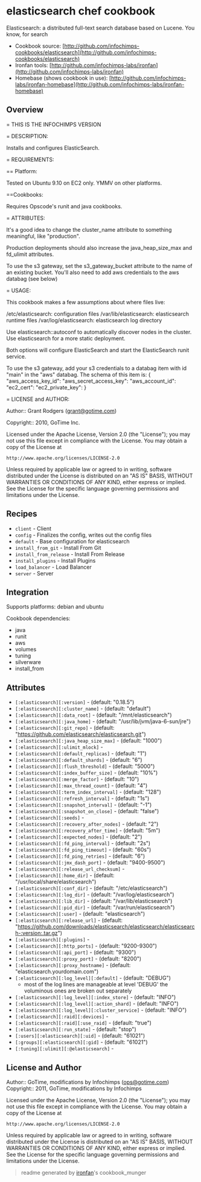 # elasticsearch chef cookbook

Elasticsearch: a distributed full-text search database based on Lucene. You know, for search

* Cookbook source:   [http://github.com/infochimps-cookbooks/elasticsearch](http://github.com/infochimps-cookbooks/elasticsearch)
* Ironfan tools: [http://github.com/infochimps-labs/ironfan](http://github.com/infochimps-labs/ironfan)
* Homebase (shows cookbook in use): [http://github.com/infochimps-labs/ironfan-homebase](http://github.com/infochimps-labs/ironfan-homebase)

## Overview

= THIS IS THE INFOCHIMPS VERSION

= DESCRIPTION:

Installs and configures ElasticSearch.

= REQUIREMENTS:

== Platform:

Tested on Ubuntu 9.10 on EC2 only. YMMV on other platforms.

==Cookbooks:

Requires Opscode's runit and java cookbooks.  

= ATTRIBUTES:

It's a good idea to change the cluster_name attribute to something 
meaningful, like "production".

Production deployments should also increase the java_heap_size_max and fd_ulimit 
attributes.

To use the s3 gateway, set the s3_gateway_bucket attribute to the name of an 
existing bucket. You'll also need to add aws credentials to the aws databag 
(see below)

= USAGE:

This cookbook makes a few assumptions about where files live:

/etc/elasticsearch: configuration files
/var/lib/elasticsearch: elasticsearch runtime files
/var/log/elasticsearch: elasticsearch log directory

Use elasticsearch::autoconf to automatically discover nodes in the cluster. Use 
elasticsearch for a more static deployment.

Both options will configure ElasticSearch and start the ElasticSearch runit 
service.

To use the s3 gateway, add your s3 credentials to a databag item with id "main" 
in the "aws" databag. The schema of this item is:
{
  "aws_access_key_id":
  "aws_secret_access_key":
  "aws_account_id":
  "ec2_cert":
  "ec2_private_key":
}

= LICENSE and AUTHOR:

Author:: Grant Rodgers (<grant@gotime.com>)

Copyright:: 2010, GoTime Inc.

Licensed under the Apache License, Version 2.0 (the "License");
you may not use this file except in compliance with the License.
You may obtain a copy of the License at

    http://www.apache.org/licenses/LICENSE-2.0

Unless required by applicable law or agreed to in writing, software
distributed under the License is distributed on an "AS IS" BASIS,
WITHOUT WARRANTIES OR CONDITIONS OF ANY KIND, either express or implied.
See the License for the specific language governing permissions and
limitations under the License.

## Recipes 

* `client`                   - Client
* `config`                   - Finalizes the config, writes out the config files
* `default`                  - Base configuration for elasticsearch
* `install_from_git`         - Install From Git
* `install_from_release`     - Install From Release
* `install_plugins`          - Install Plugins
* `load_balancer`            - Load Balancer
* `server`                   - Server

## Integration

Supports platforms: debian and ubuntu

Cookbook dependencies:

* java
* runit
* aws
* volumes
* tuning
* silverware
* install_from


## Attributes

* `[:elasticsearch][:version]`        -  (default: "0.18.5")
* `[:elasticsearch][:cluster_name]`   -  (default: "default")
* `[:elasticsearch][:data_root]`      -  (default: "/mnt/elasticsearch")
* `[:elasticsearch][:java_home]`      -  (default: "/usr/lib/jvm/java-6-sun/jre")
* `[:elasticsearch][:git_repo]`       -  (default: "https://github.com/elasticsearch/elasticsearch.git")
* `[:elasticsearch][:java_heap_size_max]` -  (default: "1000")
* `[:elasticsearch][:ulimit_mlock]`   - 
* `[:elasticsearch][:default_replicas]` -  (default: "1")
* `[:elasticsearch][:default_shards]` -  (default: "6")
* `[:elasticsearch][:flush_threshold]` -  (default: "5000")
* `[:elasticsearch][:index_buffer_size]` -  (default: "10%")
* `[:elasticsearch][:merge_factor]`   -  (default: "10")
* `[:elasticsearch][:max_thread_count]` -  (default: "4")
* `[:elasticsearch][:term_index_interval]` -  (default: "128")
* `[:elasticsearch][:refresh_interval]` -  (default: "1s")
* `[:elasticsearch][:snapshot_interval]` -  (default: "-1")
* `[:elasticsearch][:snapshot_on_close]` -  (default: "false")
* `[:elasticsearch][:seeds]`          - 
* `[:elasticsearch][:recovery_after_nodes]` -  (default: "2")
* `[:elasticsearch][:recovery_after_time]` -  (default: "5m")
* `[:elasticsearch][:expected_nodes]` -  (default: "2")
* `[:elasticsearch][:fd_ping_interval]` -  (default: "2s")
* `[:elasticsearch][:fd_ping_timeout]` -  (default: "60s")
* `[:elasticsearch][:fd_ping_retries]` -  (default: "6")
* `[:elasticsearch][:jmx_dash_port]`  -  (default: "9400-9500")
* `[:elasticsearch][:release_url_checksum]` - 
* `[:elasticsearch][:home_dir]`       -  (default: "/usr/local/share/elasticsearch")
* `[:elasticsearch][:conf_dir]`       -  (default: "/etc/elasticsearch")
* `[:elasticsearch][:log_dir]`        -  (default: "/var/log/elasticsearch")
* `[:elasticsearch][:lib_dir]`        -  (default: "/var/lib/elasticsearch")
* `[:elasticsearch][:pid_dir]`        -  (default: "/var/run/elasticsearch")
* `[:elasticsearch][:user]`           -  (default: "elasticsearch")
* `[:elasticsearch][:release_url]`    -  (default: "https://github.com/downloads/elasticsearch/elasticsearch/elasticsearch-:version:.tar.gz")
* `[:elasticsearch][:plugins]`        - 
* `[:elasticsearch][:http_ports]`     -  (default: "9200-9300")
* `[:elasticsearch][:api_port]`       -  (default: "9300")
* `[:elasticsearch][:proxy_port]`     -  (default: "8200")
* `[:elasticsearch][:proxy_hostname]` -  (default: "elasticsearch.yourdomain.com")
* `[:elasticsearch][:log_level][:default]` -  (default: "DEBUG")
  - most of the log lines are manageable at level 'DEBUG'
    the voluminous ones are broken out separately
* `[:elasticsearch][:log_level][:index_store]` -  (default: "INFO")
* `[:elasticsearch][:log_level][:action_shard]` -  (default: "INFO")
* `[:elasticsearch][:log_level][:cluster_service]` -  (default: "INFO")
* `[:elasticsearch][:raid][:devices]` - 
* `[:elasticsearch][:raid][:use_raid]` -  (default: "true")
* `[:elasticsearch][:run_state]` -  (default: "stop")
* `[:users][:elasticsearch][:uid]`    -  (default: "61021")
* `[:groups][:elasticsearch][:gid]`   -  (default: "61021")
* `[:tuning][:ulimit][:@elasticsearch]` - 

## License and Author

Author::                GoTime, modifications by Infochimps (<ops@gotime.com>)
Copyright::             2011, GoTime, modifications by Infochimps

Licensed under the Apache License, Version 2.0 (the "License");
you may not use this file except in compliance with the License.
You may obtain a copy of the License at

    http://www.apache.org/licenses/LICENSE-2.0

Unless required by applicable law or agreed to in writing, software
distributed under the License is distributed on an "AS IS" BASIS,
WITHOUT WARRANTIES OR CONDITIONS OF ANY KIND, either express or implied.
See the License for the specific language governing permissions and
limitations under the License.

> readme generated by [ironfan](http://github.com/infochimps-labs/ironfan)'s cookbook_munger
